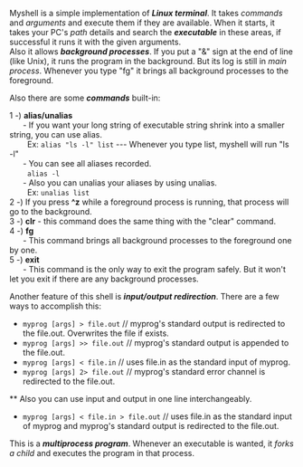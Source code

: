 Myshell is a simple implementation of ***Linux terminal***. It takes *commands* and *arguments* and execute them if they are available. 
When it starts, it takes your PC's *path* details and search the ***executable*** in these areas, 
if successful it runs it with the given arguments.  
Also it allows ***background processes***. If you put a "&" sign at the end of line (like Unix), it runs the program in the background. 
But its log is still in *main process*. Whenever you type "fg" it brings all background processes to the foreground.  

Also there are some ***commands*** built-in:  

  1 -) **alias/unalias**  
&nbsp;&nbsp;&nbsp;&nbsp;&nbsp;&nbsp;- If you want your long string of executable string shrink into a smaller string, you can use alias.  
&nbsp;&nbsp;&nbsp;&nbsp;&nbsp;&nbsp;&nbsp;&nbsp;Ex: `alias "ls -l" list`  --- Whenever you type list, myshell will run "ls -l"  
&nbsp;&nbsp;&nbsp;&nbsp;&nbsp;&nbsp;- You can see all aliases recorded.  
&nbsp;&nbsp;&nbsp;&nbsp;&nbsp;&nbsp;&nbsp; `alias -l`  
&nbsp;&nbsp;&nbsp;&nbsp;&nbsp;&nbsp;- Also you can unalias your aliases by using unalias.  
&nbsp;&nbsp;&nbsp;&nbsp;&nbsp;&nbsp;&nbsp;&nbsp;Ex: `unalias list`  
  2 -) If you press **^z** while a foreground process is running, that process will go to the background.  
  3 -) **clr** - this command does the same thing with the "clear" command.  
  4 -) **fg**  
&nbsp;&nbsp;&nbsp;&nbsp;&nbsp;&nbsp;- This command brings all background processes to the foreground one by one.  
  5 -) **exit**  
&nbsp;&nbsp;&nbsp;&nbsp;&nbsp;&nbsp;- This command is the only way to exit the program safely. But it won't let you exit if there are any background processes.  

Another feature of this shell is ***input/output redirection***. There are a few ways to accomplish this:  
  - `myprog [args] > file.out`    // myprog's standard output is redirected to the file.out. Overwrites the file if exists.
  - `myprog [args] >> file.out`   // myprog's standard output is appended to the file.out.
  - `myprog [args] < file.in`     // uses file.in as the standard input of myprog.
  - `myprog [args] 2> file.out`   // myprog's standard error channel is redirected to the file.out.
  
  ** Also you can use input and output in one line interchangeably.
  - `myprog [args] < file.in > file.out`  // uses file.in as the standard input of myprog and myprog's standard output is redirected to the file.out.

This is a ***multiprocess program***. Whenever an executable is wanted, it *forks a child* and executes the program in that process.
